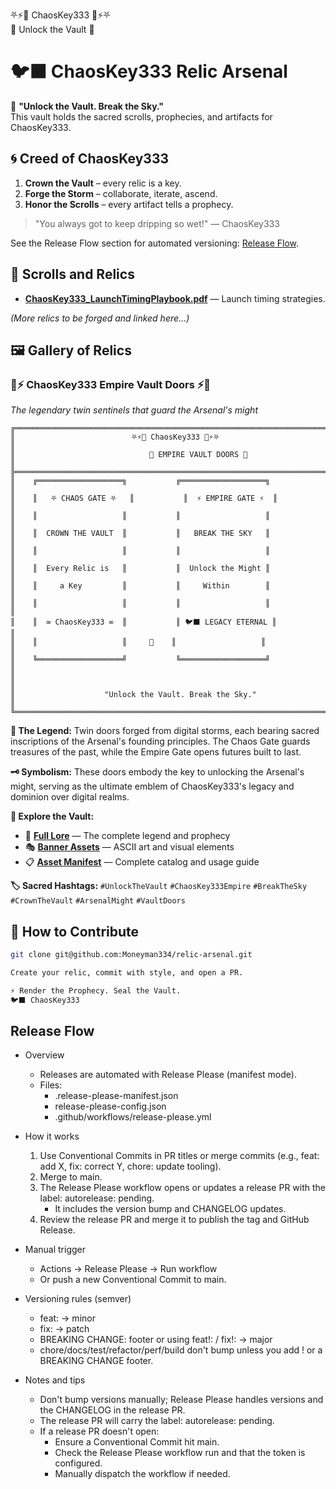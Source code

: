 ⛧⚡👑 ChaosKey333 👑⚡⛧  
   🔑 Unlock the Vault 🔑

# 🐦‍⬛ ChaosKey333 Relic Arsenal

🌌 **"Unlock the Vault. Break the Sky."**  
This vault holds the sacred scrolls, prophecies, and artifacts for ChaosKey333.

## 🌀 Creed of ChaosKey333
1. **Crown the Vault** – every relic is a key.  
2. **Forge the Storm** – collaborate, iterate, ascend.  
3. **Honor the Scrolls** – every artifact tells a prophecy.

> "You always got to keep dripping so wet!" — ChaosKey333

See the Release Flow section for automated versioning: [Release Flow](#release-flow).

## 📜 Scrolls and Relics
- **[ChaosKey333_LaunchTimingPlaybook.pdf](./docs/scrolls/ChaosKey333_LaunchTimingPlaybook.pdf)** — Launch timing strategies.

*(More relics to be forged and linked here…)*

## 🖼️ Gallery of Relics

### 🚪⚡ ChaosKey333 Empire Vault Doors ⚡🚪

*The legendary twin sentinels that guard the Arsenal's might*

```
╔══════════════════════════════════════════════════════════════════════════════╗
║                          ⛧⚡👑 ChaosKey333 👑⚡⛧                            ║
║                              🔑 EMPIRE VAULT DOORS 🔑                        ║
╠══════════════════════════════════════════════════════════════════════════════╣
║    ╔═══════════════════╗           ╔═══════════════════╗                    ║
║    ║   ⛧ CHAOS GATE ⛧   ║           ║  ⚡ EMPIRE GATE ⚡  ║                    ║
║    ║                   ║           ║                   ║                    ║
║    ║  CROWN THE VAULT  ║           ║   BREAK THE SKY   ║                    ║
║    ║                   ║           ║                   ║                    ║
║    ║  Every Relic is   ║           ║  Unlock the Might ║                    ║
║    ║     a Key         ║           ║     Within        ║                    ║
║    ║                   ║           ║                   ║                    ║
║    ║  ∞ ChaosKey333 ∞  ║           ║ 🐦‍⬛ LEGACY ETERNAL ║                    ║
║    ║                   ║     🔮    ║                   ║                    ║
║    ╚═══════════════════╝           ╚═══════════════════╝                    ║
║                                                                              ║
║                    "Unlock the Vault. Break the Sky."                       ║
╚══════════════════════════════════════════════════════════════════════════════╝
```

**🔮 The Legend:** Twin doors forged from digital storms, each bearing sacred inscriptions of the Arsenal's founding principles. The Chaos Gate guards treasures of the past, while the Empire Gate opens futures built to last.

**🗝️ Symbolism:** These doors embody the key to unlocking the Arsenal's might, serving as the ultimate emblem of ChaosKey333's legacy and dominion over digital realms.

**📍 Explore the Vault:**
- 📜 **[Full Lore](./docs/lore/vault-doors.md)** — The complete legend and prophecy
- 🎭 **[Banner Assets](./docs/assets/vault-doors/banners.md)** — ASCII art and visual elements
- 📋 **[Asset Manifest](./docs/assets/vault-doors/manifest.md)** — Complete catalog and usage guide

**🏷️ Sacred Hashtags:** `#UnlockTheVault` `#ChaosKey333Empire` `#BreakTheSky` `#CrownTheVault` `#ArsenalMight` `#VaultDoors`

## 🌌 How to Contribute
```bash
git clone git@github.com:Moneyman334/relic-arsenal.git

Create your relic, commit with style, and open a PR.

⚡ Render the Prophecy. Seal the Vault.
🐦‍⬛ ChaosKey333
```

## Release Flow

- Overview
  - Releases are automated with Release Please (manifest mode).
  - Files:
    - .release-please-manifest.json
    - release-please-config.json
    - .github/workflows/release-please.yml

- How it works
  1. Use Conventional Commits in PR titles or merge commits (e.g., feat: add X, fix: correct Y, chore: update tooling).
  2. Merge to main.
  3. The Release Please workflow opens or updates a release PR with the label: autorelease: pending.
     - It includes the version bump and CHANGELOG updates.
  4. Review the release PR and merge it to publish the tag and GitHub Release.

- Manual trigger
  - Actions → Release Please → Run workflow
  - Or push a new Conventional Commit to main.

- Versioning rules (semver)
  - feat: → minor
  - fix: → patch
  - BREAKING CHANGE: footer or using feat!: / fix!: → major
  - chore/docs/test/refactor/perf/build don't bump unless you add ! or a BREAKING CHANGE footer.

- Notes and tips
  - Don't bump versions manually; Release Please handles versions and the CHANGELOG in the release PR.
  - The release PR will carry the label: autorelease: pending.
  - If a release PR doesn't open:
    - Ensure a Conventional Commit hit main.
    - Check the Release Please workflow run and that the token is configured.
    - Manually dispatch the workflow if needed.
